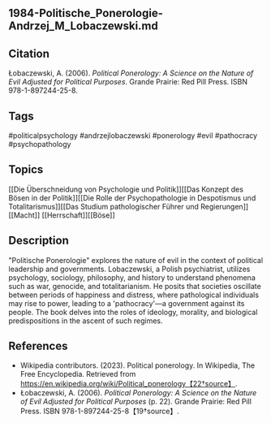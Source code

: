 ## 1984-Politische_Ponerologie-Andrzej_M_Lobaczewski.md

## Citation

Łobaczewski, A. (2006). _Political Ponerology: A Science on the Nature of Evil
Adjusted for Political Purposes_. Grande Prairie: Red Pill Press. ISBN
978-1-897244-25-8.

## Tags

#politicalpsychology #andrzejlobaczewski #ponerology #evil #pathocracy
#psychopathology

## Topics

[[Die Überschneidung von Psychologie und Politik]][[Das Konzept des Bösen in der Politik]][[Die Rolle der Psychopathologie in Despotismus und Totalitarismus]][[Das Studium pathologischer Führer und Regierungen]]
[[Macht]] [[Herrschaft]][[Böse]]

## Description

"Politische Ponerologie" explores the nature of evil in the context of political
leadership and governments. Lobaczewski, a Polish psychiatrist, utilizes
psychology, sociology, philosophy, and history to understand phenomena such as
war, genocide, and totalitarianism. He posits that societies oscillate between
periods of happiness and distress, where pathological individuals may rise to
power, leading to a 'pathocracy'—a government against its people. The book
delves into the roles of ideology, morality, and biological predispositions in
the ascent of such regimes.

## References

- Wikipedia contributors. (2023). Political ponerology. In Wikipedia, The Free
  Encyclopedia. Retrieved from
  https://en.wikipedia.org/wiki/Political_ponerology【22†source】.
- Łobaczewski, A. (2006). _Political Ponerology: A Science on the Nature of Evil
  Adjusted for Political Purposes_ (p. 22). Grande Prairie: Red Pill Press. ISBN
  978-1-897244-25-8【19†source】.
